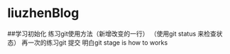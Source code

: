 # liuzhenBlog
##学习初始化
练习git使用方法（新增改变的一行）
（使用git status 来检查状态）
再一次的练习git 提交
明白git stage is how to works